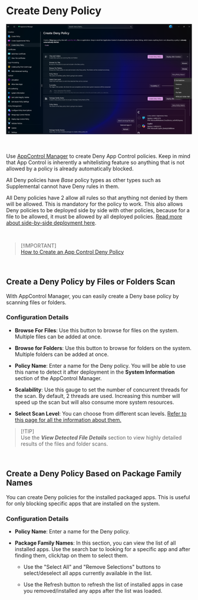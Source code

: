 # Create Deny Policy

<div align="center">

<img src="https://raw.githubusercontent.com/HotCakeX/.github/refs/heads/main/Pictures/PNG%20and%20JPG/AppControl%20Manager%20page%20screenshots/Create%20Deny%20policy.png" alt="AppControl Manager Application's Create Deny Policy Page">

</div>

<br>

<br>

Use [AppControl Manager](https://github.com/HotCakeX/Harden-Windows-Security/wiki/AppControl-Manager) to create Deny App Control policies. Keep in mind that App Control is inherently a whitelisting feature so anything that is not allowed by a policy is already automatically blocked.

All Deny policies have *Base* policy types as other types such as Supplemental cannot have Deny rules in them.

All Deny policies have 2 allow all rules so that anything not denied by them will be allowed. This is mandatory for the policy to work. This also allows Deny policies to be deployed side by side with other policies, because for a file to be allowed, it must be allowed by all deployed policies. [Read more about side-by-side deployment here](https://learn.microsoft.com/en-us/windows/security/application-security/application-control/app-control-for-business/design/deploy-multiple-appcontrol-policies).

<br>

> [!IMPORTANT]\
> [How to Create an App Control Deny Policy](https://github.com/HotCakeX/Harden-Windows-Security/wiki/How-to-Create-an-App-Control-Deny-Policy)

<br>

## Create a Deny Policy by Files or Folders Scan

With AppControl Manager, you can easily create a Deny base policy by scanning files or folders.

### Configuration Details

* **Browse For Files**: Use this button to browse for files on the system. Multiple files can be added at once.

* **Browse for Folders**: Use this button to browse for folders on the system. Multiple folders can be added at once.

* **Policy Name**: Enter a name for the Deny policy. You will be able to use this name to detect it after deployment in the **System Information** section of the AppControl Manager.

* **Scalability**: Use this gauge to set the number of concurrent threads for the scan. By default, 2 threads are used. Increasing this number will speed up the scan but will also consume more system resources.

* **Select Scan Level**: You can choose from different scan levels. [Refer to this page for all the information about them.](https://github.com/HotCakeX/Harden-Windows-Security/wiki/WDAC-Rule-Levels-Comparison-and-Guide)

> [!TIP]\
> Use the ***View Detected File Details*** section to view highly detailed results of the files and folder scans.

<br>

## Create a Deny Policy Based on Package Family Names

You can create Deny policies for the installed packaged apps. This is useful for only blocking specific apps that are installed on the system.

### Configuration Details

* **Policy Name**: Enter a name for the Deny policy.

* **Package Family Names**: In this section, you can view the list of all installed apps. Use the search bar to looking for a specific app and after finding them, click/tap on them to select them.

   * Use the "Select All" and "Remove Selections" buttons to select/deselect all apps currently available in the list.

   * Use the Refresh button to refresh the list of installed apps in case you removed/installed any apps after the list was loaded.

<br>

